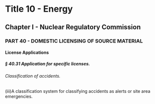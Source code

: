 
# Title 10 - Energy
## Chapter I - Nuclear Regulatory Commission
### PART 40 - DOMESTIC LICENSING OF SOURCE MATERIAL
#### License Applications
##### § 40.31 Application for specific licenses.
###### Classification of accidents.

(iii)A classification system for classifying accidents as alerts or site area emergencies.
